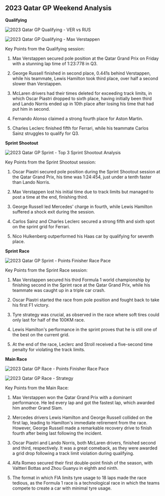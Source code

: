 ## 2023 Qatar GP Weekend Analysis

**Qualifying**

![2023 Qatar GP Qualifying - VER vs RUS](https://github.com/imranaqell/Formula-1-2023/assets/93969104/c29082bc-b715-439b-acdc-7dd35e218046)

![2023 Qatar GP Qualifying - Max Verstappen](https://github.com/imranaqell/Formula-1-2023/assets/93969104/29842e2d-dfad-43f4-8f22-3376b397bee5)

Key Points from the Qualifying session:

1. Max Verstappen secured pole position at the Qatar Grand Prix on Friday with a stunning lap time of 1:23:778 in Q3.

2. George Russell finished in second place, 0.441s behind Verstappen, while his teammate, Lewis Hamilton took third place, over half a second slower than Verstappen.

3. McLaren drivers had their times deleted for exceeding track limits, in which Oscar Piastri dropped to sixth place, having initially been third and Lando Norris ended up in 10th place after losing his time that had put him in second.

4. Fernando Alonso claimed a strong fourth place for Aston Martin.
 
5. Charles Leclerc finished fifth for Ferrari, while his teammate Carlos Sainz struggles to qualify for Q3.

**Sprint Shootout**

![2023 Qatar GP Sprint - Top 3 Sprint Shootout Analysis ](https://github.com/imranaqell/Formula-1-2023/assets/93969104/c8a02ac5-757f-406f-96f7-1dd0faab2b1b)

Key Points from the Sprint Shootout session:

1. Oscar Piastri secured pole position during the Sprint Shootout session at the Qatar Grand Prix, his time was 1:24:454, just under a tenth faster than Lando Norris.

2. Max Verstappen lost his initial time due to track limits but managed to post a time at the end, finishing third.

3. George Russell led Mercedes' charge in fourth, while Lewis Hamilton suffered a shock exit during the session.

4. Carlos Sainz and Charles Leclerc secured a strong fifth and sixth spot on the sprint grid for Ferrari.

5. Nico Hulkenberg outperformed his Haas car by qualifying for seventh place.

**Sprint Race**

![2023 Qatar GP Sprint - Points Finisher Race Pace](https://github.com/imranaqell/Formula-1-2023/assets/93969104/c5a95d7e-977c-40a6-b47b-1c72332d5f00)

Key Points from the Sprint Race session:

1. Max Verstappen secured his third Formula 1 world championship by finishing second in the Sprint race at the Qatar Grand Prix, while his teammate was caught up in a triple car crash.

2. Oscar Piastri started the race from pole position and fought back to take his first F1 victory.

3. Tyre strategy was crucial, as observed in the race where soft tires could only last for half of the 100KM race.

4. Lewis Hamilton's performance in the sprint proves that he is still one of the best on the current grid.

5. At the end of the race, Leclerc and Stroll received a five-second time penalty for violating the track limits.

**Main Race**

![2023 Qatar GP Race - Points Finisher Race Pace](https://github.com/imranaqell/Formula-1-2023/assets/93969104/ada274fe-8444-4258-a418-897600dd4a43)

![2023 Qatar GP Race - Strategy](https://github.com/imranaqell/Formula-1-2023/assets/93969104/8f7056a0-b5ac-40d7-b663-bcc4b6459842)

Key Points from the Main Race:

1. Max Verstappen won the Qatar Grand Prix with a dominant performance. He led every lap and got the fastest lap, which awarded him another Grand Slam.

2. Mercedes drivers Lewis Hamilton and George Russell collided on the first lap, leading to Hamilton's immediate retirement from the race. However, George Russell made a remarkable recovery drive to finish fourth after being last following the incident.

3. Oscar Piastri and Lando Norris, both McLaren drivers, finished second and third, respectively. It was a great comeback, as they were awarded a grid drop following a track limit violation during qualifying.

4. Alfa Romeo secured their first double-point finish of the season, with Valtteri Bottas and Zhou Guanyu in eighth and ninth.

5. The format in which FIA limits tyre usage to 18 laps made the race tedious, as the Formula 1 race is a technological race in which the teams compete to create a car with minimal tyre usage.
